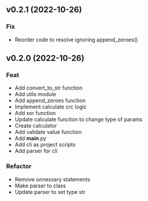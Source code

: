 ## v0.2.1 (2022-10-26)

### Fix

- Reorder code to resolve ignoring append_zeroes()

## v0.2.0 (2022-10-26)

### Feat

- Add convert_to_str function
- Add utils module
- Add append_zeroes function
- Implement calculate crc logic
- Add xor function
- Update calculate function to change type of params
- Create calculator
- Add validate value function
- Add __main__.py
- Add cli as project scripts
- Add parser for cli

### Refactor

- Remove unnessary statements
- Make parser to class
- Update parser to set type str
